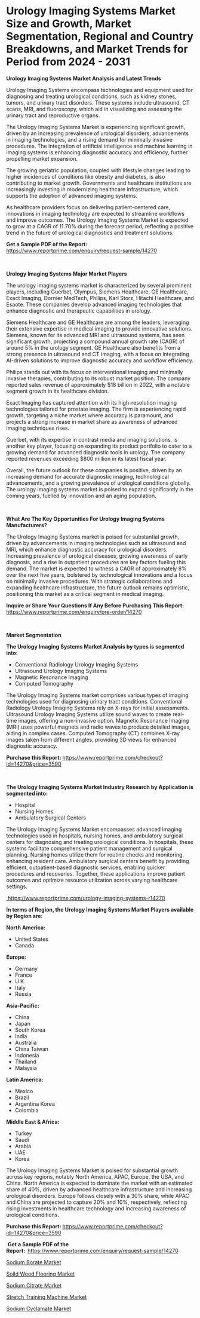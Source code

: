 <p><h1>Urology Imaging Systems Market Size and Growth, Market Segmentation, Regional and Country Breakdowns, and Market Trends for Period from 2024 -  2031</h1></p><p><strong>Urology Imaging Systems Market Analysis and Latest Trends</strong></p>
<p><p>Urology Imaging Systems encompass technologies and equipment used for diagnosing and treating urological conditions, such as kidney stones, tumors, and urinary tract disorders. These systems include ultrasound, CT scans, MRI, and fluoroscopy, which aid in visualizing and assessing the urinary tract and reproductive organs. </p><p>The Urology Imaging Systems Market is experiencing significant growth, driven by an increasing prevalence of urological disorders, advancements in imaging technologies, and a rising demand for minimally invasive procedures. The integration of artificial intelligence and machine learning in imaging systems is enhancing diagnostic accuracy and efficiency, further propelling market expansion. </p><p>The growing geriatric population, coupled with lifestyle changes leading to higher incidences of conditions like obesity and diabetes, is also contributing to market growth. Governments and healthcare institutions are increasingly investing in modernizing healthcare infrastructure, which supports the adoption of advanced imaging systems. </p><p>As healthcare providers focus on delivering patient-centered care, innovations in imaging technology are expected to streamline workflows and improve outcomes. The Urology Imaging Systems Market is expected to grow at a CAGR of 11.70% during the forecast period, reflecting a positive trend in the future of urological diagnostics and treatment solutions.</p></p>
<p><strong>Get a Sample PDF of the Report:&nbsp;</strong> <a href="https://www.reportprime.com/enquiry/request-sample/14270?utm_campaign=1832&utm_medium=2&utm_source=Github&utm_content=ia&utm_term=29112024&utm_id=urology-imaging-systems">https://www.reportprime.com/enquiry/request-sample/14270</a></p>
<p>&nbsp;</p>
<p><strong>Urology Imaging Systems Major Market Players</strong></p>
<p><p>The urology imaging systems market is characterized by several prominent players, including Guerbet, Olympus, Siemens Healthcare, GE Healthcare, Exact Imaging, Dornier MedTech, Philips, Karl Storz, Hitachi Healthcare, and Esaote. These companies develop advanced imaging technologies that enhance diagnostic and therapeutic capabilities in urology.</p><p>Siemens Healthcare and GE Healthcare are among the leaders, leveraging their extensive expertise in medical imaging to provide innovative solutions. Siemens, known for its advanced MRI and ultrasound systems, has seen significant growth, projecting a compound annual growth rate (CAGR) of around 5% in the urology segment. GE Healthcare also benefits from a strong presence in ultrasound and CT imaging, with a focus on integrating AI-driven solutions to improve diagnostic accuracy and workflow efficiency.</p><p>Philips stands out with its focus on interventional imaging and minimally invasive therapies, contributing to its robust market position. The company reported sales revenue of approximately $18 billion in 2022, with a notable segment growth in its healthcare division.</p><p>Exact Imaging has captured attention with its high-resolution imaging technologies tailored for prostate imaging. The firm is experiencing rapid growth, targeting a niche market where accuracy is paramount, and projects a strong increase in market share as awareness of advanced imaging techniques rises.</p><p>Guerbet, with its expertise in contrast media and imaging solutions, is another key player, focusing on expanding its product portfolio to cater to a growing demand for advanced diagnostic tools in urology. The company reported revenues exceeding $800 million in its latest fiscal year.</p><p>Overall, the future outlook for these companies is positive, driven by an increasing demand for accurate diagnostic imaging, technological advancements, and a growing prevalence of urological conditions globally. The urology imaging systems market is poised to expand significantly in the coming years, fuelled by innovation and an aging population.</p></p>
<p>&nbsp;</p>
<p><strong>What Are The Key Opportunities For Urology Imaging Systems Manufacturers?</strong></p>
<p><p>The Urology Imaging Systems market is poised for substantial growth, driven by advancements in imaging technologies such as ultrasound and MRI, which enhance diagnostic accuracy for urological disorders. Increasing prevalence of urological diseases, growing awareness of early diagnosis, and a rise in outpatient procedures are key factors fueling this demand. The market is expected to witness a CAGR of approximately 8% over the next five years, bolstered by technological innovations and a focus on minimally invasive procedures. With strategic collaborations and expanding healthcare infrastructure, the future outlook remains optimistic, positioning this market as a critical segment in medical imaging.</p></p>
<p><strong>Inquire or Share Your Questions If Any Before Purchasing This Report:</strong> <a href="https://www.reportprime.com/enquiry/pre-order/14270?utm_campaign=1832&utm_medium=2&utm_source=Github&utm_content=ia&utm_term=29112024&utm_id=urology-imaging-systems">https://www.reportprime.com/enquiry/pre-order/14270</a></p>
<p>&nbsp;</p>
<p><strong>Market Segmentation</strong></p>
<p><strong>The Urology Imaging Systems Market Analysis by types is segmented into:</strong></p>
<p><ul><li>Conventional Radiology Urology Imaging Systems</li><li>Ultrasound Urology Imaging Systems</li><li>Magnetic Resonance Imaging</li><li>Computed Tomography</li></ul></p>
<p><p>The Urology Imaging Systems market comprises various types of imaging technologies used for diagnosing urinary tract conditions. Conventional Radiology Urology Imaging Systems rely on X-rays for initial assessments. Ultrasound Urology Imaging Systems utilize sound waves to create real-time images, offering a non-invasive option. Magnetic Resonance Imaging (MRI) uses powerful magnets and radio waves to produce detailed images, aiding in complex cases. Computed Tomography (CT) combines X-ray images taken from different angles, providing 3D views for enhanced diagnostic accuracy.</p></p>
<p><strong>Purchase this Report:&nbsp;</strong><a href="https://www.reportprime.com/checkout?id=14270&price=3590&utm_campaign=1832&utm_medium=2&utm_source=Github&utm_content=ia&utm_term=29112024&utm_id=urology-imaging-systems">https://www.reportprime.com/checkout?id=14270&price=3590</a></p>
<p>&nbsp;</p>
<p><strong>The Urology Imaging Systems Market Industry Research by Application is segmented into:</strong></p>
<p><ul><li>Hospital</li><li>Nursing Homes</li><li>Ambulatory Surgical Centers</li></ul></p>
<p><p>The Urology Imaging Systems Market encompasses advanced imaging technologies used in hospitals, nursing homes, and ambulatory surgical centers for diagnosing and treating urological conditions. In hospitals, these systems facilitate comprehensive patient management and surgical planning. Nursing homes utilize them for routine checks and monitoring, enhancing resident care. Ambulatory surgical centers benefit by providing efficient, outpatient-based diagnostic services, enabling quicker procedures and recoveries. Together, these applications improve patient outcomes and optimize resource utilization across varying healthcare settings.</p></p>
<p><a href="https://www.reportprime.com/urology-imaging-systems-r14270?utm_campaign=1832&utm_medium=2&utm_source=Github&utm_content=ia&utm_term=29112024&utm_id=urology-imaging-systems">&nbsp;https://www.reportprime.com/urology-imaging-systems-r14270</a></p>
<p><strong>In terms of Region, the Urology Imaging Systems Market Players available by Region are:</strong></p>
<p>
    <p> <strong> North America: </strong>
        <ul>
            <li>United States</li>
            <li>Canada</li>
        </ul>
        </p> 
    <p> <strong> Europe: </strong>
        <ul>
            <li>Germany</li>
            <li>France</li>
            <li>U.K.</li>
            <li>Italy</li>
            <li>Russia</li>
        </ul>
        </p> 
    <p> <strong> Asia-Pacific: </strong>
        <ul>
            <li>China</li>
            <li>Japan</li>
            <li>South Korea</li>
            <li>India</li>
            <li>Australia</li>
            <li>China Taiwan</li>
            <li>Indonesia</li>
            <li>Thailand</li>
            <li>Malaysia</li>
        </ul>
        </p> 
    <p> <strong> Latin America: </strong>
        <ul>
            <li>Mexico</li>
            <li>Brazil</li>
            <li>Argentina Korea</li>
            <li>Colombia</li>
        </ul>
        </p> 
    <p> <strong> Middle East & Africa: </strong>
        <ul>
            <li>Turkey</li>
            <li>Saudi</li>
            <li>Arabia</li>
            <li>UAE</li>
            <li>Korea</li>
        </ul>
    </p>
    </p>
<p><p>The Urology Imaging Systems Market is poised for substantial growth across key regions, notably North America, APAC, Europe, the USA, and China. North America is expected to dominate the market with an estimated share of 40%, driven by advanced healthcare infrastructure and increasing urological disorders. Europe follows closely with a 30% share, while APAC and China are projected to capture 20% and 10%, respectively, reflecting rising investments in healthcare technology and increasing awareness of urological conditions.</p></p>
<p><strong>Purchase this Report: </strong><a href="https://www.reportprime.com/checkout?id=14270&price=3590&utm_campaign=1832&utm_medium=2&utm_source=Github&utm_content=ia&utm_term=29112024&utm_id=urology-imaging-systems">https://www.reportprime.com/checkout?id=14270&price=3590</a></p>
<p>&nbsp;<strong>Get a Sample PDF of the Report:&nbsp;&nbsp;</strong><a href="https://www.reportprime.com/enquiry/request-sample/14270?utm_campaign=1832&utm_medium=2&utm_source=Github&utm_content=ia&utm_term=29112024&utm_id=urology-imaging-systems">https://www.reportprime.com/enquiry/request-sample/14270</a></p>
<p><strong></strong></p>
<p><p><a href="https://www.linkedin.com/pulse/sodium-borate-market-outlook-current-assessment-future-projections-hfgie?utm_campaign=1832&utm_medium=2&utm_source=Github&utm_content=ia&utm_term=29112024&utm_id=urology-imaging-systems">Sodium Borate Market</a></p><p><a href="https://issuu.com/reportprime-2/docs/soild-wood-flooring-market-size-2030.pptx?utm_campaign=1832&utm_medium=2&utm_source=Github&utm_content=ia&utm_term=29112024&utm_id=urology-imaging-systems">Soild Wood Flooring Market</a></p><p><a href="https://www.linkedin.com/pulse/sodium-citrate-market-segmentation-geographical-regions-r3ive?utm_campaign=1832&utm_medium=2&utm_source=Github&utm_content=ia&utm_term=29112024&utm_id=urology-imaging-systems">Sodium Citrate Market</a></p><p><a href="https://issuu.com/reportprime-2/docs/stretch-training-machine-market-size-2030.pptx?utm_campaign=1832&utm_medium=2&utm_source=Github&utm_content=ia&utm_term=29112024&utm_id=urology-imaging-systems">Stretch Training Machine Market</a></p><p><a href="https://www.linkedin.com/pulse/market-insights-global-sodium-cyclamate-forecast-innovation-iumse?utm_campaign=1832&utm_medium=2&utm_source=Github&utm_content=ia&utm_term=29112024&utm_id=urology-imaging-systems">Sodium Cyclamate Market</a></p></p>